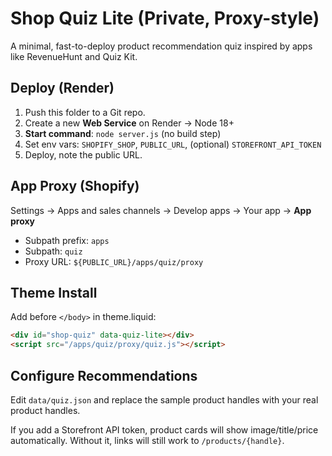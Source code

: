 # Shop Quiz Lite (Private, Proxy-style)

A minimal, fast-to-deploy product recommendation quiz inspired by apps like RevenueHunt and Quiz Kit.

## Deploy (Render)
1. Push this folder to a Git repo.
2. Create a new **Web Service** on Render -> Node 18+
3. **Start command**: `node server.js` (no build step)
4. Set env vars: `SHOPIFY_SHOP`, `PUBLIC_URL`, (optional) `STOREFRONT_API_TOKEN`
5. Deploy, note the public URL.

## App Proxy (Shopify)
Settings -> Apps and sales channels -> Develop apps -> Your app -> **App proxy**
- Subpath prefix: `apps`
- Subpath: `quiz`
- Proxy URL: `${PUBLIC_URL}/apps/quiz/proxy`

## Theme Install
Add before `</body>` in theme.liquid:
```html
<div id="shop-quiz" data-quiz-lite></div>
<script src="/apps/quiz/proxy/quiz.js"></script>
```

## Configure Recommendations
Edit `data/quiz.json` and replace the sample product handles with your real product handles.

If you add a Storefront API token, product cards will show image/title/price automatically. Without it, links will still work to `/products/{handle}`.